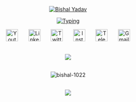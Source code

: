 <p align="center">
  <a href="https://github.com/bishal-1022">
   <img src="https://readme-typing-svg.demolab.com?font=Fira+Code&duration=1&pause=1&color=F70000&center=true&repeat=false&random=false&width=450&height=60&lines=Bishal+Yadav" alt="Bishal Yadav" /></a>
</p>
<p align="center">
  
<p align="center">
 <a href="Intro"><img src="https://readme-typing-svg.demolab.com?font=Fira+Code&pause=1000&color=2162F7&center=true&repeat=true&random=false&height=55&lines=Certified+Ethical+Hacker;Penetration+Tester;Web+Developer;Cyber+Security+Enthusiast" alt="Typing" /></a>
</p>
<p align="center">

  <!-- Social icons section -->
<p align="center">
  <a href="https://www.youtube.com/@bishalyadav2203"><img width="32px" alt="Youtube" title="Youtube" src="https://cdn2.iconfinder.com/data/icons/social-media-2285/512/1_Youtube_colored_svg-128.png"/></a>
  &#8287;&#8287;&#8287;&#8287;&#8287;
  <a href="https://www.linkedin.com/in/bishal2203/"><img width="32px" alt="LinkedIn" title="LinkedIn" src="https://cdn2.iconfinder.com/data/icons/social-media-2285/512/1_Linkedin_unofficial_colored_svg-128.png"/></a>
  &#8287;&#8287;&#8287;&#8287;&#8287;
  <a href="https://twitter.com/bishal_2203"><img width="32px" alt="Twitter" title="Twitter" src="https://cdn2.iconfinder.com/data/icons/threads-by-instagram/24/x-logo-twitter-new-brand-512.png"/></a>
  &#8287;&#8287;&#8287;&#8287;&#8287;
 <!-- <a href="https://discord.gg/892467772167159859" alt="Discord" title="Discord Server"><img width="32px" src="https://i.imgur.com/OViZO8J.png"/></a>
  &#8287;&#8287;&#8287;&#8287;&#8287;  -->
  <a href="https://www.instagram.com/bishal.22/"><img width="32px" alt="Instagram" title="Instagram" src="https://cdn2.iconfinder.com/data/icons/social-icons-33/128/Instagram-256.png"></a>
  &#8287;&#8287;&#8287;&#8287;&#8287;
  <a href="https://t.me/Ayano_koji_22/"><img width="32px" alt="Telegram" title="Telegram" src="https://cdn4.iconfinder.com/data/icons/logos-and-brands/512/335_Telegram_logo-256.png"/></a>
 &#8287;&#8287;&#8287;&#8287;&#8287;
  <a href="mailto:bishalyadav9191@gmail.com"><img width="32px" alt="Gmail" title="G-mail" src="https://cdn4.iconfinder.com/data/icons/social-media-logos-6/512/112-gmail_email_mail-256.png"/></a>
</p>

<br/>

<div align="center"><img src="https://github-readme-stats.vercel.app/api?username=bishal-1022&show_icons=true&count_private=true&hide_border=true" align="center" /></div>  

<br/> 

<div align="center">
 <p><img align="center" src="https://github-readme-stats.vercel.app/api/top-langs?username=bishal-1022&show_icons=true&locale=en&layout=compact" alt="bishal-1022" /></p>

<br/>  

<div align="center">
<img src="https://komarev.com/ghpvc/?username=bishal-1022&&style=flat-square" align="center" />
</div>  

<br/>  


<!--
**bishal-1022/bishal-1022** is a ✨ _special_ ✨ repository because its `README.md` (this file) appears on your GitHub profile.

Here are some ideas to get you started:

- 🔭 I’m currently working on ...
- 🌱 I’m currently learning ...
- 👯 I’m looking to collaborate on ...
- 🤔 I’m looking for help with ...
- 💬 Ask me about ...
- 📫 How to reach me: ...
- 😄 Pronouns: ...
- ⚡ Fun fact: ...
-->
